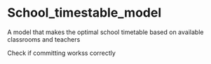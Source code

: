 # School_timestable_model
A model that makes the optimal school timetable based on available classrooms and teachers

Check if committing workss correctly